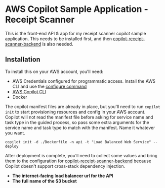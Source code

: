 # AWS Copilot Sample Application - Receipt Scanner
This is the front-end API & app for my receipt scanner copilot sample application.  This needs to be installed first,
and then [copilot-receipt-scanner-backend](https://github.com/jsonw23/copilot-receipt-scanner-backend) is also needed.

## Installation
To install this on your AWS account, you'll need:
- AWS Credentials configured for programmatic access.  Install the AWS CLI and use the [configure command](https://docs.aws.amazon.com/cli/latest/reference/configure/)
- [AWS Copilot CLI](https://aws.amazon.com/containers/copilot/)
- Docker

The copilot manifest files are already in place, but you'll need to run `copilot init` to start provisioning resources and config in your AWS account.  Copilot will not read the manifest file before asking for service name and task type in the guided process, so pass some extra arguments for the service name and task type to match with the manifest.  Name it whatever you want.

```
copilot init -d ./Dockerfile -n api -t "Load Balanced Web Service" --deploy
```

After deployment is complete, you'll need to collect some values and bring them to the configuration for [copilot-receipt-scanner-backend](https://github.com/jsonw23/copilot-receipt-scanner-backend) because Copilot doesn't support cross-stack dependency injection.

- **The internet-facing load balancer url for the API**
- **The full name of the S3 bucket**
